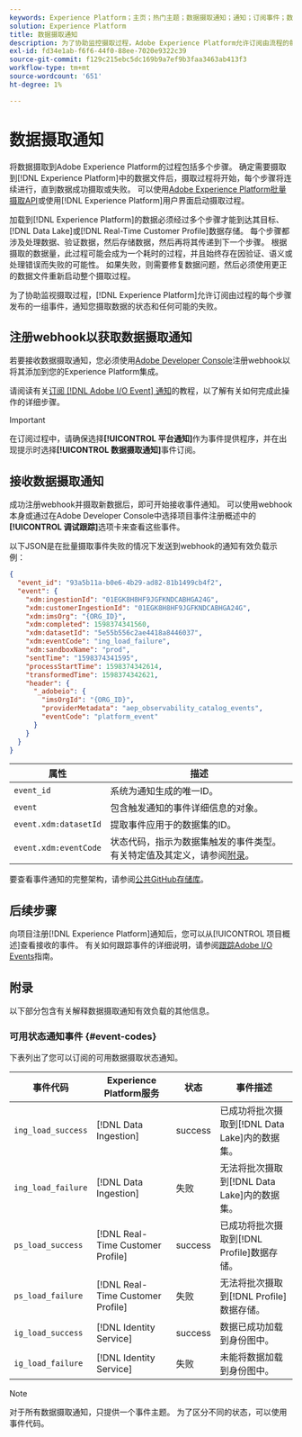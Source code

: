 ```yaml
---
keywords: Experience Platform；主页；热门主题；数据摄取通知；通知；订阅事件；数据摄取状态事件；状态事件；订阅；状态通知；
solution: Experience Platform
title: 数据摄取通知
description: 为了协助监控摄取过程，Adobe Experience Platform允许订阅由流程的每个步骤发布的一组事件，向您通知摄取数据的状态和任何可能的失败。
exl-id: fd34e1ab-f6f6-44f0-88ee-7020e9322c39
source-git-commit: f129c215ebc5dc169b9a7ef9b3faa3463ab413f3
workflow-type: tm+mt
source-wordcount: '651'
ht-degree: 1%

---
```


# 数据摄取通知

将数据摄取到Adobe Experience Platform的过程包括多个步骤。 确定需要摄取到[!DNL Experience Platform]中的数据文件后，摄取过程将开始，每个步骤将连续进行，直到数据成功摄取或失败。 可以使用[Adobe Experience Platform批量摄取API](https://developer.adobe.com/experience-platform-apis/references/batch-ingestion/)或使用[!DNL Experience Platform]用户界面启动摄取过程。

加载到[!DNL Experience Platform]的数据必须经过多个步骤才能到达其目标、[!DNL Data Lake]或[!DNL Real-Time Customer Profile]数据存储。 每个步骤都涉及处理数据、验证数据，然后存储数据，然后再将其传递到下一个步骤。 根据摄取的数据量，此过程可能会成为一个耗时的过程，并且始终存在因验证、语义或处理错误而失败的可能性。 如果失败，则需要修复数据问题，然后必须使用更正的数据文件重新启动整个摄取过程。

为了协助监视摄取过程，[!DNL Experience Platform]允许订阅由过程的每个步骤发布的一组事件，通知您摄取数据的状态和任何可能的失败。

## 注册webhook以获取数据摄取通知

若要接收数据摄取通知，您必须使用[Adobe Developer Console](https://www.adobe.com/go/devs_console_ui)注册webhook以将其添加到您的Experience Platform集成。

请阅读有关[订阅 [!DNL Adobe I/O Event] 通知](../../observability/alerts/subscribe.md)的教程，以了解有关如何完成此操作的详细步骤。

>[!IMPORTANT]
>
>在订阅过程中，请确保选择&#x200B;**[!UICONTROL 平台通知]**&#x200B;作为事件提供程序，并在出现提示时选择&#x200B;**[!UICONTROL 数据摄取通知]**&#x200B;事件订阅。

## 接收数据摄取通知

成功注册webhook并摄取新数据后，即可开始接收事件通知。 可以使用webhook本身或通过在Adobe Developer Console中选择项目事件注册概述中的&#x200B;**[!UICONTROL 调试跟踪]**&#x200B;选项卡来查看这些事件。

以下JSON是在批量摄取事件失败的情况下发送到webhook的通知有效负载示例：

```json
{
  "event_id": "93a5b11a-b0e6-4b29-ad82-81b1499cb4f2",
  "event": {
    "xdm:ingestionId": "01EGK8H8HF9JGFKNDCABHGA24G",
    "xdm:customerIngestionId": "01EGK8H8HF9JGFKNDCABHGA24G",
    "xdm:imsOrg": "{ORG_ID}",
    "xdm:completed": 1598374341560,
    "xdm:datasetId": "5e55b556c2ae4418a8446037",
    "xdm:eventCode": "ing_load_failure",
    "xdm:sandboxName": "prod",
    "sentTime": "1598374341595",
    "processStartTime": 1598374342614,
    "transformedTime": 1598374342621,
    "header": {
      "_adobeio": {
        "imsOrgId": "{ORG_ID}",
        "providerMetadata": "aep_observability_catalog_events",
        "eventCode": "platform_event"
      }
    }
  }
}
```

| 属性 | 描述 |
| --- | --- |
| `event_id` | 系统为通知生成的唯一ID。 |
| `event` | 包含触发通知的事件详细信息的对象。 |
| `event.xdm:datasetId` | 提取事件应用于的数据集的ID。 |
| `event.xdm:eventCode` | 状态代码，指示为数据集触发的事件类型。 有关特定值及其定义，请参阅[附录](#event-codes)。 |

要查看事件通知的完整架构，请参阅[公共GitHub存储库](https://github.com/adobe/xdm/blob/master/schemas/notifications/ingestion.schema.json)。

## 后续步骤

向项目注册[!DNL Experience Platform]通知后，您可以从[!UICONTROL 项目概述]查看接收的事件。 有关如何跟踪事件的详细说明，请参阅[跟踪Adobe I/O Events](https://www.adobe.io/apis/experienceplatform/events/docs.html#!adobedocs/adobeio-events/master/support/tracing.md)指南。

## 附录

以下部分包含有关解释数据摄取通知有效负载的其他信息。

### 可用状态通知事件 {#event-codes}

下表列出了您可以订阅的可用数据摄取状态通知。

| 事件代码 | Experience Platform服务 | 状态 | 事件描述 |
| --- | ---------------- | ------ | ----------------- |
| `ing_load_success` | [!DNL Data Ingestion] | success | 已成功将批次摄取到[!DNL Data Lake]内的数据集。 |
| `ing_load_failure` | [!DNL Data Ingestion] | 失败 | 无法将批次摄取到[!DNL Data Lake]内的数据集。 |
| `ps_load_success` | [!DNL Real-Time Customer Profile] | success | 已成功将批次摄取到[!DNL Profile]数据存储。 |
| `ps_load_failure` | [!DNL Real-Time Customer Profile] | 失败 | 无法将批次摄取到[!DNL Profile]数据存储。 |
| `ig_load_success` | [!DNL Identity Service] | success | 数据已成功加载到身份图中。 |
| `ig_load_failure` | [!DNL Identity Service] | 失败 | 未能将数据加载到身份图中。 |

>[!NOTE]
>
>对于所有数据摄取通知，只提供一个事件主题。 为了区分不同的状态，可以使用事件代码。
